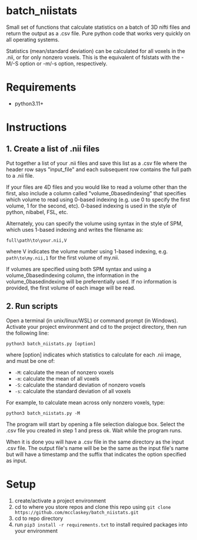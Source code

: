 # batch_niistats
Small set of functions that calculate statistics on a batch of 3D nifti files and return the output as a .csv file. Pure python code that works very quickly on all operating systems.

Statistics (mean/standard deviation) can be calculated for all voxels in the .nii, or for only nonzero voxels. This is the equivalent of fslstats with the -M/-S option or -m/-s option, respectively.

# Requirements
* python3.11+

# Instructions

## 1. Create a list of .nii files
Put together a list of your .nii files and save this list as a .csv file where the header row says "input_file" and each subsequent row contains the full path to a .nii file. 

If your files are 4D files and you would like to read a volume other than the first, also include a column called "volume_0basedindexing" that specifies which volume to read using 0-based indexing (e.g. use 0 to specify the first volume, 1 for the second, etc). 0-based indexing is used in the style of python, nibabel, FSL, etc.

Alternately, you can specify the volume using syntax in the style of SPM, which uses 1-based indexing and writes the filename as: 
```
full\path\to\your.nii,V
```
where V indicates the volume number using 1-based indexing, e.g. `path\to\my.nii,1` for the first volume of my.nii.

If volumes are specified using both SPM syntax and using a volume_0basedindexing column, the information in the volume_0basedindexing will be preferentially used. If no information is provided, the first volume of each image will be read.

## 2. Run scripts 

Open a terminal (in unix/linux/WSL) or command prompt (in Windows). Activate your project environment and cd to the project directory, then run the following line:
```
python3 batch_niistats.py [option]
```
where [option] indicates which statistics to calculate for each .nii image, and must be one of: 
- `-M`: calculate the mean of nonzero voxels
- `-m`: calculate the mean of all voxels
- `-S`: calculate the standard deviation of nonzero voxels
- `-s`: calculate the standard deviation of all voxels

For example, to calculate mean across only nonzero voxels, type:

```
python3 batch_niistats.py -M
```

The program will start by opening a file selection dialogue box. Select the .csv file you created in step 1 and press ok. Wait while the program runs.

When it is done you will have a .csv file in the same directory as the input .csv file. The output file's name will be be the same as the input file's name but will have a timestamp and the suffix that indicates the option specified as input. 

# Setup 
1. create/activate a project environment
2. cd to where you store repos and clone this repo using `git clone https://github.com/mcclaskey/batch_niistats.git`
3. cd to repo directory
4. run `pip3 install -r requirements.txt` to install required packages into your environment
